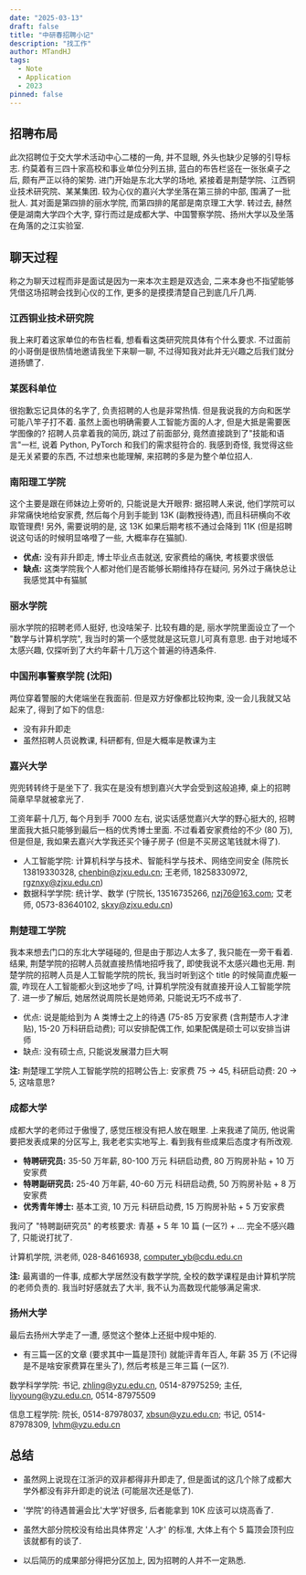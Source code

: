 ```yaml
---
date: "2025-03-13"
draft: false
title: "中研春招聘小记"
description: "找工作"
author: MTandHJ
tags:
  - Note
  - Application
  - 2023
pinned: false
---
```



## 招聘布局

此次招聘位于交大学术活动中心二楼的一角, 并不显眼, 外头也缺少足够的引导标志. 约莫着有三四十家高校和事业单位分列五排, 蓝白的布告栏竖在一张张桌子之后, 颇有严正以待的架势. 进门开始是东北大学的场地, 紧接着是荆楚学院、江西铜业技术研究院、某某集团. 较为心仪的嘉兴大学坐落在第三排的中部, 围满了一批批人. 其对面是第四排的丽水学院, 而第四排的尾部是南京理工大学. 转过去, 赫然便是湖南大学四个大字, 穿行而过是成都大学、中国警察学院、扬州大学以及坐落在角落的之江实验室.


## 聊天过程

称之为聊天过程而非是面试是因为一来本次主题是双选会, 二来本身也不指望能够凭借这场招聘会找到心仪的工作, 更多的是摸摸清楚自己到底几斤几两.

### 江西铜业技术研究院

我上来盯着这家单位的布告栏看, 想看看这类研究院具体有个什么要求. 不过面前的小哥倒是很热情地邀请我坐下来聊一聊, 不过得知我对此并无兴趣之后我们就分道扬镳了.


### 某医科单位

很抱歉忘记具体的名字了, 负责招聘的人也是非常热情. 但是我说我的方向和医学可能八竿子打不着. 虽然上面也明确需要人工智能方面的人才, 但是大抵是需要医学图像的? 招聘人员拿着我的简历, 跳过了前面部分, 竟然直接跳到了"技能和语言"一栏, 说着 Python, PyTorch 和我们的需求挺符合的. 我感到奇怪, 我觉得这些是无关紧要的东西, 不过想来也能理解, 来招聘的多是为整个单位招人.

### 南阳理工学院

这个主要是跟在师妹边上旁听的, 只能说是大开眼界: 据招聘人来说, 他们学院可以非常痛快地给安家费, 然后每个月到手能到 13K (副教授待遇), 而且科研横向不收取管理费! 另外, 需要说明的是, 这 13K 如果后期考核不通过会降到 11K (但是招聘说这句话的时候明显咯噔了一些, 大概率存在猫腻).

- **优点:** 没有非升即走, 博士毕业点击就送, 安家费给的痛快, 考核要求很低
- **缺点:** 这类学院我个人都对他们是否能够长期维持存在疑问, 另外过于痛快总让我感觉其中有猫腻


### 丽水学院

丽水学院的招聘老师人挺好, 也没啥架子. 比较有趣的是, 丽水学院里面设立了一个 "数学与计算机学院", 我当时的第一个感觉就是这玩意儿可真有意思. 由于对地域不太感兴趣, 仅探听到了大约年薪十几万这个普遍的待遇条件.


### 中国刑事警察学院 (沈阳)

两位穿着警服的大佬端坐在我面前. 但是双方好像都比较拘束, 没一会儿我就又站起来了, 得到了如下的信息:

- 没有非升即走
- 虽然招聘人员说教课, 科研都有, 但是大概率是教课为主

### 嘉兴大学

兜兜转转终于是坐下了. 我实在是没有想到嘉兴大学会受到这般追捧, 桌上的招聘简章早早就被拿光了.

工资年薪十几万, 每个月到手 7000 左右, 说实话感觉嘉兴大学的野心挺大的, 招聘里面我大抵只能够到最后一档的优秀博士里面.
不过看着安家费给的不少 (80 万), 但是但是, 我如果去嘉兴大学我还买个锤子房子 (但是不买房这笔钱就木得了).

- 人工智能学院: 计算机科学与技术、智能科学与技术、网络空间安全 (陈院长 13819330328, chenbin@zjxu.edu.cn; 王老师, 18258330972, rgznxy@zjxu.edu.cn)
- 数据科学学院: 统计学、数学 (宁院长, 13516735266, nzj76@163.com; 艾老师, 0573-83640102, skxy@zjxu.edu.cn)

### 荆楚理工学院

我本来想去门口的东北大学碰碰的, 但是由于那边人太多了, 我只能在一旁干看着. 结果, 荆楚学院的招聘人员就直接热情地招呼我了, 即使我说不太感兴趣也无用. 荆楚学院的招聘人员是人工智能学院的院长, 我当时听到这个 title 的时候简直虎躯一震, 咋现在人工智能都火到这地步了吗, 计算机学院没有就直接开设人工智能学院了. 进一步了解后, 她居然说周院长是她师弟, 只能说无巧不成书了.

- 优点: 说是能给到为 A 类博士之上的待遇 (75-85 万安家费 (含荆楚市人才津贴), 15-20 万科研启动费); 可以安排配偶工作, 如果配偶是硕士可以安排当讲师
- 缺点: 没有硕士点, 只能说发展潜力巨大啊


**注:** 荆楚理工学院人工智能学院的招聘公告上: 安家费 75 -> 45, 科研启动费: 20 -> 5, 这啥意思?


### 成都大学

成都大学的老师过于傲慢了, 感觉压根没有把人放在眼里. 上来我递了简历, 他说需要把发表成果的分区写上, 我老老实实地写上. 看到我有些成果后态度才有所改观.

- **特聘研究员:** 35-50 万年薪, 80-100 万元 科研启动费, 80 万购房补贴 + 10 万安家费
- **特聘副研究员:** 25-40 万年薪, 40-60 万元 科研启动费, 50 万购房补贴 + 8 万安家费
- **优秀青年博士:** 基本工资, 10 万元 科研启动费, 15 万购房补贴 + 5 万安家费

我问了 "特聘副研究员" 的考核要求: 青基 + 5 年 10 篇 (一区?) + ...
完全不感兴趣了, 只能说打扰了.

计算机学院, 洪老师, 028-84616938, computer_yb@cdu.edu.cn

**注:** 最离谱的一件事, 成都大学居然没有数学学院, 全校的数学课程是由计算机学院的老师负责的. 我当时好感就去了大半, 我不认为高数现代能够满足需求.


### 扬州大学

最后去扬州大学走了一遭, 感觉这个整体上还挺中规中矩的.

- 有三篇一区的文章 (要求其中一篇是顶刊) 就能评青年百人, 年薪 35 万 (不记得是不是啥安家费算在里头了), 然后考核是三年三篇 (一区?).


数学科学学院: 书记, zhling@yzu.edu.cn, 0514-87975259; 主任, liyyoung@yzu.edu.cn, 0514-87975509

信息工程学院: 院长, 0514-87978037, xbsun@yzu.edu.cn; 书记, 0514-87978309, lvhm@yzu.edu.cn


## 总结

- 虽然网上说现在江浙沪的双非都得非升即走了, 但是面试的这几个除了成都大学外都没有非升即走的说法 (可能层次还是低了).

- '学院'的待遇普遍会比'大学'好很多, 后者能拿到 10K 应该可以烧高香了.

- 虽然大部分院校没有给出具体界定 '人才' 的标准, 大体上有个 5 篇顶会顶刊应该就都有的谈了.

- 以后简历的成果部分得把分区加上, 因为招聘的人并不一定熟悉.